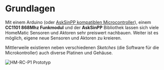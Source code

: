 # Grundlagen

Mit einem Arduino (oder [AskSinPP kompatiblen Microcontroller](https://github.com/pa-pa/AskSinPP#asksin)),
einem **CC1101 868Mhz Funkmodul** und der **AskSinPP** Bibliothek lassen sich viele HomeMatic Sensoren und Aktoren
sehr preiswert nachbauen. Weiter ist es möglich, eigene neue Sensoren und Aktoren zu kreieren.

Mittlerweile existieren neben verschiedenen _Sketches_ (die Software für die Microkontroller) auch diverse
Platinen und Gehäuse.

![HM-RC-P1 Prototyp](./images/hm-rc-p1-proto.jpg)
